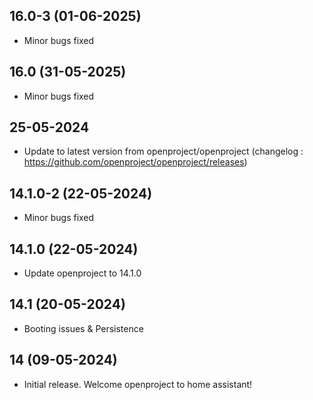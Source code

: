 ## 16.0-3 (01-06-2025)
- Minor bugs fixed
## 16.0 (31-05-2025)
- Minor bugs fixed

## 25-05-2024
- Update to latest version from openproject/openproject (changelog : https://github.com/openproject/openproject/releases)

## 14.1.0-2 (22-05-2024)
- Minor bugs fixed

## 14.1.0 (22-05-2024)

- Update openproject to 14.1.0

## 14.1 (20-05-2024)

- Booting issues & Persistence

## 14 (09-05-2024)

- Initial release. Welcome openproject to home assistant!
